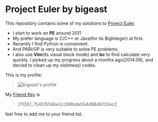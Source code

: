 Project Euler by bigeast
=====

This repository contains some of my solutions to [Project
Euler](https://projecteuler.net).

* I start to work on **PE** around 2011 
* My prefer language is C/C++ or Java(for its BigInteger) at first.
* Recently I find Python is convenient.
* And PARI/GP is very suitable to solve PE problems. 
* I also use **Vim**(its visual block mode) and **bc** to find calculate very quickly.
I picked up my progress about a months ago(2014.08), and decied to clean up my old(mess) codes.

This is my profile:
> ![bigeast's profile](https://projecteuler.net/profile/bigeast.png)

My [Friend Key](https://projecteuler.net/about=friends) is 

> 211551_75451556be2c398bde554d884b132ec2

feel free to add me to your friend list.
